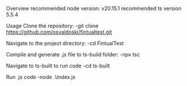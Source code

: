 Overview
recommended node version: v20.15.1
recommended ts version 5.5.4

Usage
Clone the repository:
-git clone https://github.com/osvaldoski/fintualtest.git

Navigate to the project directory:
-cd FintualTest

Compile and generate .js file to ts-build folder:
-npx tsc

Navigate to ts-built to run code
-cd ts-built

Run .js code
-node .\index.js

